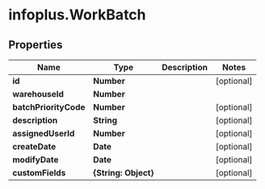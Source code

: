 # infoplus.WorkBatch

## Properties
Name | Type | Description | Notes
------------ | ------------- | ------------- | -------------
**id** | **Number** |  | [optional] 
**warehouseId** | **Number** |  | 
**batchPriorityCode** | **Number** |  | [optional] 
**description** | **String** |  | [optional] 
**assignedUserId** | **Number** |  | [optional] 
**createDate** | **Date** |  | [optional] 
**modifyDate** | **Date** |  | [optional] 
**customFields** | **{String: Object}** |  | [optional] 


